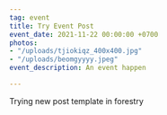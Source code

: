 ```yaml
---
tag: event
title: Try Event Post
event_date: 2021-11-22 00:00:00 +0700
photos:
- "/uploads/tjiokiqz_400x400.jpg"
- "/uploads/beomgyyyy.jpeg"
event_description: An event happen

---
```

Trying new post template in forestry